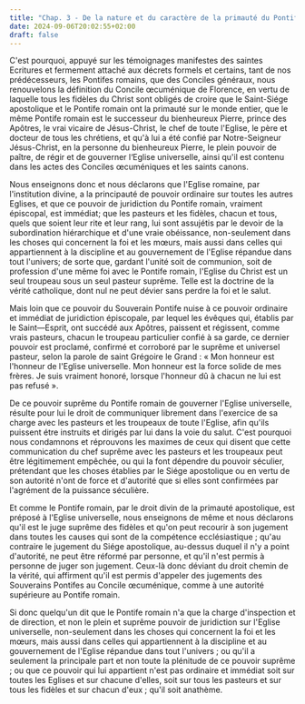 ```yaml
---
title: "Chap. 3 - De la nature et du caractère de la primauté du Pontife romain"
date: 2024-09-06T20:02:55+02:00
draft: false
---
```



C'est pourquoi, appuyé sur les témoignages manifestes des saintes Ecritures et fermement attaché aux décrets formels et certains, tant de nos prédécesseurs, les Pontifes romains, que des Conciles généraux, nous renouvelons la définition du Concile œcuménique de Florence, en vertu de laquelle tous les fidèles du Christ sont obligés de croire que le Saint-Siége apostolique et le Pontife romain ont la primauté sur le monde entier, que le même Pontife romain est le successeur du bienheureux Pierre, prince des Apôtres, le vrai vicaire de Jésus-Christ, le chef de toute l'Eglise, le père et docteur de tous les chrétiens, et qu'à lui a été confié par Notre-Seigneur Jésus-Christ, en la personne du bienheureux Pierre, le plein pouvoir de paître, de régir et de gouverner l‘Eglise universelle, ainsi qu'il est contenu dans les actes des Conciles œcuméniques et les saints canons.

Nous enseignons donc et nous déclarons que l'Eglise romaine, par l'institution divine, a la principauté de pouvoir ordinaire sur toutes les autres Eglises, et que ce pouvoir de juridiction du Pontife romain, vraiment épiscopal, est immédiat; que les pasteurs et les fidèles, chacun et tous, quels que soient leur rite et leur rang, lui sont assujétis par le devoir de la subordination hiérarchique et d'une vraie obéissance, non-seulement dans les choses qui concernent la foi et les mœurs, mais aussi dans celles qui appartiennent à la discipline et au gouvernement de l'Eglise répandue dans tout l'univers; de sorte que, gardant l'unité soit de communion, soit de profession d'une même foi avec le Pontife romain, l'Eglise du Christ est un seul troupeau sous un seul pasteur suprême. Telle est la doctrine de la vérité catholique, dont nul ne peut dévier sans perdre la foi et le salut.

Mais loin que ce pouvoir du Souverain Pontife nuise à ce pouvoir ordinaire et immédiat de juridiction épiscopale, par lequel les évêques qui, établis par le Saint—Esprit, ont succédé aux Apôtres, paissent et régissent, comme vrais pasteurs, chacun le troupeau particulier confié à sa garde, ce dernier pouvoir est proclamé, confirmé et corroboré par le suprême et universel pasteur, selon la parole de saint Grégoire le Grand : « Mon honneur est l'honneur de l'Eglise universelle. Mon honneur est la force solide de mes frères. Je suis vraiment honoré, lorsque l'honneur dû à chacun ne lui est pas refusé ».

De ce pouvoir suprême du Pontife romain de gouverner l'Eglise universelle, résulte pour lui le droit de communiquer librement dans l'exercice de sa charge avec les pasteurs et les troupeaux de toute l'Eglise, afin qu'ils puissent étre instruits et dirigés par lui dans la voie du salut. C'est pourquoi nous condamnons et réprouvons les maximes de ceux qui disent que cette communication du chef suprême avec les pasteurs et les troupeaux peut être légitimement empêchée, ou qui la font dépendre du pouvoir séculier, prétendant que les choses établies par le Siége apostolique ou en vertu de son autorité n'ont de force et d'autorité que si elles sont confirmées par l'agrément de la puissance séculière.

Et comme le Pontife romain, par le droit divin de la primauté apostolique, est préposé à l'Eglise universelle, nous enseignons de même et nous déclarons qu'il est le juge suprême des fidèles et qu'on peut recourir à son jugement dans toutes les causes qui sont de la compétence ecclésiastique ; qu'au contraire le jugement du Siége apostolique, au-dessus duquel il n'y a point d'autorité, ne peut être réformé par personne, et qu'il n'est permis à personne de juger son jugement. Ceux-là donc déviant du droit chemin de la vérité, qui affirment qu'il est permis d'appeler des jugements des Souverains Pontifes au Concile œcuménique, comme à une autorité supérieure au Pontife romain.

Si donc quelqu'un dit que le Pontife romain n'a que la charge d'inspection et de direction, et non le plein et suprême pouvoir de juridiction sur l'Eglise universelle, non-seulement dans les choses qui concernent la foi et les mœurs, mais aussi dans celles qui appartiennent à la discipline et au gouvernement de l'Eglise répandue dans tout l'univers ; ou qu'il a seulement la principale part et non toute la plénitude de ce pouvoir suprême ; ou que ce pouvoir qui lui appartient n'est pas ordinaire et immédiat soit sur toutes les Eglises et sur chacune d'elles, soit sur tous les pasteurs et sur tous les fidèles et sur chacun d'eux ; qu'il soit anathème.

